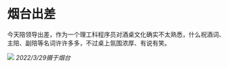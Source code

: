 # 烟台出差

今天陪领导出差，作为一个理工科程序员对酒桌文化确实不太熟悉，什么祝酒词、主陪、副陪等名词许许多多，不过桌上氛围浓厚、有说有笑。

![](https://cdn.jsdelivr.net/gh/yunshen-1995/pic-bed@main/img/1683466858213.jpg)
*2022/3/29摄于烟台*
